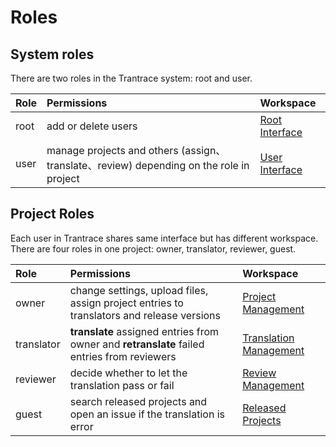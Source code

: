 # Roles

## System roles 

<span id='system-roles'></span>

There are two roles in the Trantrace system: root and user. 

| Role | Permissions | Workspace |
| :--- | :--- | :--- |
| root | add or delete users | [Root Interface](../interface/root.md) |
| user | manage projects and others (assign、translate、review) depending on the role in project | [User Interface](../interface/user.md) |

## Project Roles

Each user in Trantrace shares same interface but has different workspace. There are four roles in one project: owner, translator, reviewer, guest.

| Role | Permissions | Workspace |
| :--- | :--- | :--- |
| owner | change settings, upload files, assign project entries to translators and release versions | [Project Management](../interface/owner-project-management.md) |
| translator | **translate** assigned entries from owner and **retranslate** failed entries from reviewers | [Translation Management](../interface/translator-translation-management.md) |
| reviewer | decide whether to let the translation pass or fail | [Review Management](../interface/reviewer-review-management.md) |
| guest | search released projects and open an issue if the translation is error | [Released Projects](../interface/guest-released-projects.md) |




